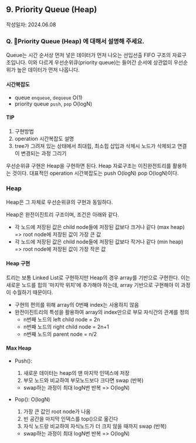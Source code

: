 ## 9. Priority Queue (Heap)

작성일자: 2024.06.08

### Q. Priority Queue (Heap) 에 대해서 설명해 주세요.

Queue는 시간 순서상 먼저 넣은 데이터가 먼저 나오는 선입선출 FIFO 구조의 자료구조입니다. 이와 다르게 우선순위큐(priority queue)는 들어간 순서에 상관없이 우선순위가 높은 데이터가 먼저 나옵니다.

#### 시간복잡도

- queue `enqueue`, `dequeue` O(1)
- priority queue `push`, `pop` O(logN)

#### TIP

1. 구현방법
2. operation 시간복잡도 설명
3. tree가 그려져 있는 상태에서 최대힙, 최소힙 삽입과 삭제시 노드가 삭제되고 연결이 변경되는 과정 그리기

우선순위큐 구현은 Heap을 구현하면 된다. Heap 자료구조는 이진완전트리를 활용하는 것이다. 대표적인 operation 시간복잡도는 push O(logN) pop O(logN)이다. 

### Heap

Heap은 그 자체로 우선순위큐의 구현과 동일하다.

Heap은 완전이진트리 구조이며, 조건은 아래와 같다.

- 각 노드에 저장된 값은 child node들에 저장된 값보다 크거나 같다 (max heap)
  => root node에 저장된 값이 가장 큰 값
- 각 노드에 저장된 값은 child node들에 저장된 값보다 작거나 같다 (min heap)
  => root node에 저장된 값이 가장 작은 값


#### Heap 구현

트리는 보통 Linked List로 구현하지만 Heap의 경우 array를 기반으로 구현한다. 이는 새로운 노드를 힙의 '마지막 위치'에 추가해야 하는데, array 기반으로 구현해야 이 과정이 수월하기 때문이다.


- 구현의 편의를 위해 array의 0번째 index는 사용하지 않음
- 완전이진트리의 특성을 활용하여 array의 index만으로 부모 자식간의 관계를 정의
  - n번째 노드의 left child node = 2n
  - n번째 노드의 right child node = 2n+1
  - n번째 노드의 parent node = n/2

#### Max Heap

- Push(): 

  1. 새로운 데이터는 heap의 맨 마지막 인덱스에 저장
  2. 부모 노드와 비교하여 부모노드보다 크다면 swap (반복)

  - swap하는 과정이 최대 logN번 반복 => O(logN)

- Pop(): O(logN)

  1. 가장 큰 값인 root node가 나옴
  2. 빈 공간을 마지막 인덱스를 top()으로 옮긴다
  3. 자식 노드랑 비교하여 자식노드가 더 크지 않을 때까지 swap (반복)

  - swap하는 과정이 최대 logN번 반복 => O(logN)
